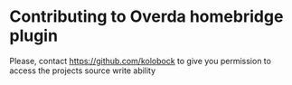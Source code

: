 # Contributing to Overda homebridge plugin

Please, contact https://github.com/kolobock to give you permission to access the projects source write ability
